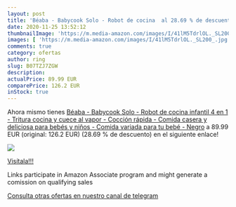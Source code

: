 ```yaml
---
layout: post
title: 'Béaba - Babycook Solo - Robot de cocina  al 28.69 % de descuento'
date: 2020-11-25 13:52:12
thumbnailImage: 'https://m.media-amazon.com/images/I/41lM5TdrlOL._SL200_.jpg'
images: [ 'https://m.media-amazon.com/images/I/41lM5TdrlOL._SL200_.jpg' ]
comments: true
category: ofertas
author: ring
slug: B07TZJ7ZGW
description:
actualPrice: 89.99 EUR
comparePrice: 126.2 EUR
inStock: true
---
```


Ahora mismo tienes [Béaba - Babycook Solo - Robot de cocina infantil 4 en 1 - Tritura  cocina y cuece al vapor - Cocción rápida - Comida casera y deliciosa para bebés y niños - Comida variada para tu bebé - Negro](https://www.amazon.es/dp/B07TZJ7ZGW/?tag=redken-21) a 89.99 EUR (original: 126.2 EUR) (28.69 %  de descuento) en el siguiente enlace!

[![](https://m.media-amazon.com/images/I/41lM5TdrlOL._SL200_.jpg)](https://www.amazon.es/dp/B07TZJ7ZGW/?tag=redken-21)

[Visítala!!!](https://www.amazon.es/dp/B07TZJ7ZGW/?tag=redken-21)

Links participate in Amazon Associate program and might generate a comission on qualifying sales

[Consulta otras ofertas en nuestro canal de telegram](https://t.me/s/ofertas25)
